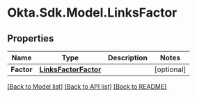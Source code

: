 # Okta.Sdk.Model.LinksFactor

## Properties

Name | Type | Description | Notes
------------ | ------------- | ------------- | -------------
**Factor** | [**LinksFactorFactor**](LinksFactorFactor.md) |  | [optional] 

[[Back to Model list]](../README.md#documentation-for-models) [[Back to API list]](../README.md#documentation-for-api-endpoints) [[Back to README]](../README.md)


